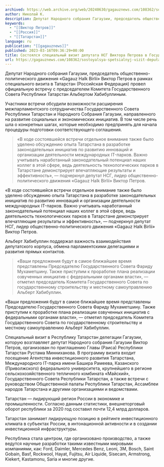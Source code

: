 ```yaml
---
archived: https://web.archive.org/web/20240630/gagauznews.com/108362/sostoyalsya-spetsialnyj-vizit-deputata-nsg-viktora-petrova-v-gosudarstvennyj-sovet-tatarstana.html
author: Николай К.
description: Депутат Народного собрания Гагаузии, председатель общественно-политического движения «Gagauz Halk Birlii» Виктор Петров в рамках специального визита в Татарстан (Российская Федерация) провел официальную встречу с председателем Комитета Государственного Совета Республики Татарстан Альбертом Хабибуллиным.   Участники встречи обсудили возможности расширения межпарламентского сотрудничества Государственного Совета Республики Татарстан и Народного Собрания Гагаузии, направленного на развитие социальных и экономических инициатив. В том числе речь шла о конкретных шагах, которые необходимо предпринять для начала процедуры подготовки соответствующего соглашения. «В ходе состоявшейся встречи отдельное внимание также было уделено обсуждению опыта Татарстана в разработке законодательных инициатив по развитию инноваций и организации деятельности международных IT-парков. Важно учитывать наработанный законодательный потенциал […]
keywords:
  - "[[Виктор Петров]]"
  - "[[Россия]]"
  - "[[Татарстан]]"
language: ru
publication: "[[gagauznews]]"
published: 2023-03-16T09:36:29+00:00
title: Состоялся специальный визит депутата НСГ Виктора Петрова в Государственный Совет Татарстана
url: https://gagauznews.com/108362/sostoyalsya-spetsialnyj-vizit-deputata-nsg-viktora-petrova-v-gosudarstvennyj-sovet-tatarstana.html
---
```


Депутат Народного собрания Гагаузии, председатель общественно-политического движения «Gagauz Halk Birlii» Виктор Петров в рамках специального визита в Татарстан (Российская Федерация) провел официальную встречу с председателем Комитета Государственного Совета Республики Татарстан Альбертом Хабибуллиным.

Участники встречи обсудили возможности расширения межпарламентского сотрудничества Государственного Совета Республики Татарстан и Народного Собрания Гагаузии, направленного на развитие социальных и экономических инициатив. В том числе речь шла о конкретных шагах, которые необходимо предпринять для начала процедуры подготовки соответствующего соглашения.



> «В ходе состоявшейся встречи отдельное внимание также было уделено обсуждению опыта Татарстана в разработке законодательных инициатив по развитию инноваций и организации деятельности международных IT-парков. Важно учитывать наработанный законодательный потенциал наших коллег в этой сфере, ведь деятельность технологических парков в Татарстане демонстрирует впечатляющие результаты и эффективность», — подчеркнул депутат НСГ, лидер общественно-политического движения «Gagauz Halk Birlii» Виктор Петров.

«В ходе состоявшейся встречи отдельное внимание также было уделено обсуждению опыта Татарстана в разработке законодательных инициатив по развитию инноваций и организации деятельности международных IT-парков. Важно учитывать наработанный законодательный потенциал наших коллег в этой сфере, ведь деятельность технологических парков в Татарстане демонстрирует впечатляющие результаты и эффективность», — подчеркнул депутат НСГ, лидер общественно-политического движения «Gagauz Halk Birlii» Виктор Петров.

Альберт Хабибуллин поддержал важность взаимодействия депутатского корпуса, обмена парламентскими делегациями и развития прямых контактов.



> «Ваши предложения будут в самое ближайшее время представлены Председателю Государственного Совета Фариду Мухаметшину. Также приступим к проработке плана реализации озвученных инициатив с федеральными органами власти», — отметил председатель Комитета Государственного Совета по государственному строительству и местному самоуправлению Альберт Хабибуллин.

«Ваши предложения будут в самое ближайшее время представлены Председателю Государственного Совета Фариду Мухаметшину. Также приступим к проработке плана реализации озвученных инициатив с федеральными органами власти», — отметил председатель Комитета Государственного Совета по государственному строительству и местному самоуправлению Альберт Хабибуллин.

Специальный визит в Республику Татарстан делегации Гагаузии, которую возглавляет депутат Народного собрания Гагаузии Виктор Петров, организован по приглашению Главы (Раиса) Республики Татарстан Рустама Минниханова. В программу визита входит посещение Агентства инвестиционного развития Татарстана, Международного IT-парка имени Башира Рамеева, Казанского (Приволжского) федерального университета, крупнейшего в регионе сельскохозяйственного тепличного комбината «Майский», Государственного Совета Республики Татарстан, а также встречи с руководством Общественной палаты Республики Татарстан, Ассамблеи народов Татарстана и другими организациями и ведомствами.









Татарстан — лидирующий регион России в экономике и промышленности. Согласно данным статистики, внешнеторговый оборот республики за 2020 год составил почти 12,4 млрд долларов.

Татарстан занимает лидирующую позицию в рейтинге инвестиционного климата в субъектах России, в интонационной активности и в создании инвестиционной инфраструктуры.

Республика стала центром, где организовано производство, а также ведутся научные разработки такими известными мировыми компаниями, как: Ford, Daimler, Mercedes Benz, Leoni, 3М, Bosch, Saint Gobain, Basf, Rockwool, Hayat, Fujitsu, Air Liquide, Sisecam, Armstrong, Kiekert, Kastamonu, Saria и многие другие.